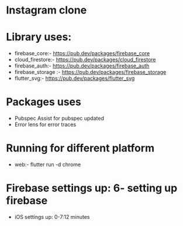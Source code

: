 # Instagram clone

# Library uses:
- firebase_core:- https://pub.dev/packages/firebase_core
- cloud_firestore:- https://pub.dev/packages/cloud_firestore
- firebase_auth:- https://pub.dev/packages/firebase_auth
- firebase_storage :- https://pub.dev/packages/firebase_storage
- flutter_svg:- https://pub.dev/packages/flutter_svg

# Packages uses
- Pubspec Assist for pubspec updated
- Error lens for error traces

# Running for different platform
- web:- flutter run -d chrome

# Firebase settings up: 6- setting up firebase
- iOS settings up: 0-7:12 minutes